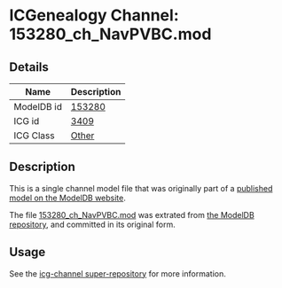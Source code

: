 # ICGenealogy Channel: 153280\_ch\_NavPVBC.mod

## Details

Name | Description
---- | -----------
ModelDB id | [153280](http://senselab.med.yale.edu/ModelDB/ShowModel.cshtml?model=153280)
ICG id | [3409](http://icg.neurotheory.ox.ac.uk/channels/other/3409)
ICG Class | [Other](http://icg.neurotheory.ox.ac.uk/channels/other)

## Description

This is a single channel model file that was originally part of a [published model on the ModelDB website](http://senselab.med.yale.edu/mModelDB/ShowModel.cshtml?model=153280).

The file [153280\_ch\_NavPVBC.mod](153280_ch_NavPVBC.mod) was extrated from [the ModelDB repository](http://senselab.med.yale.edu/ModelDB/ShowModel.cshtml?model=153280), and committed in its original form.

## Usage

See the [icg-channel super-repository](https://github.com/icgenealogy/icg-channels) for more information.